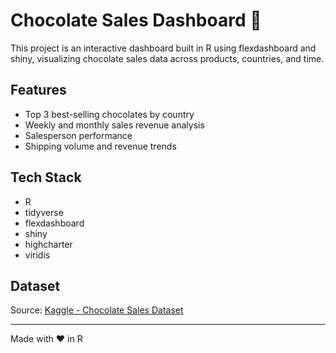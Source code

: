 # Chocolate Sales Dashboard 🍫

This project is an interactive dashboard built in R using flexdashboard and shiny, visualizing chocolate sales data across products, countries, and time.

## Features
- Top 3 best-selling chocolates by country
- Weekly and monthly sales revenue analysis
- Salesperson performance
- Shipping volume and revenue trends

## Tech Stack
- R
- tidyverse
- flexdashboard
- shiny
- highcharter
- viridis

## Dataset
Source: [Kaggle - Chocolate Sales Dataset](https://www.kaggle.com/datasets/)

---
Made with ❤️ in R
